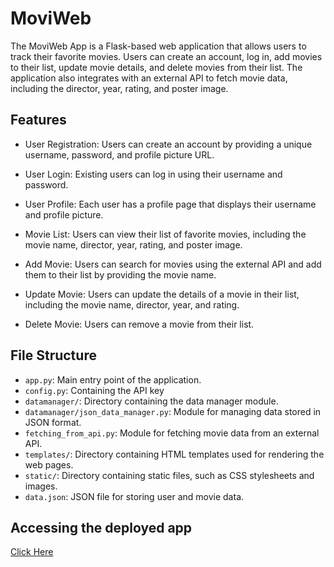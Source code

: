 # MoviWeb

The MoviWeb App is a Flask-based web application that allows users to track their favorite movies. Users can create an account, log in, add movies to their list, update movie details, and delete movies from their list. The application also integrates with an external API to fetch movie data, including the director, year, rating, and poster image.

## Features

- User Registration: Users can create an account by providing a unique username, password, and profile picture URL.

- User Login: Existing users can log in using their username and password.

- User Profile: Each user has a profile page that displays their username and profile picture.

- Movie List: Users can view their list of favorite movies, including the movie name, director, year, rating, and poster image.

- Add Movie: Users can search for movies using the external API and add them to their list by providing the movie name.

- Update Movie: Users can update the details of a movie in their list, including the movie name, director, year, and rating.

- Delete Movie: Users can remove a movie from their list.

## File Structure

- `app.py`: Main entry point of the application.
- `config.py`: Containing the API key 
- `datamanager/`: Directory containing the data manager module.
- `datamanager/json_data_manager.py`: Module for managing data stored in JSON format.
- `fetching_from_api.py`: Module for fetching movie data from an external API.
- `templates/`: Directory containing HTML templates used for rendering the web pages.
- `static/`: Directory containing static files, such as CSS stylesheets and images.
- `data.json`: JSON file for storing user and movie data.

##  Accessing the deployed app
[Click Here ]([URL](http://shirashahar.pythonanywhere.com/)http://shirashahar.pythonanywhere.com/)


